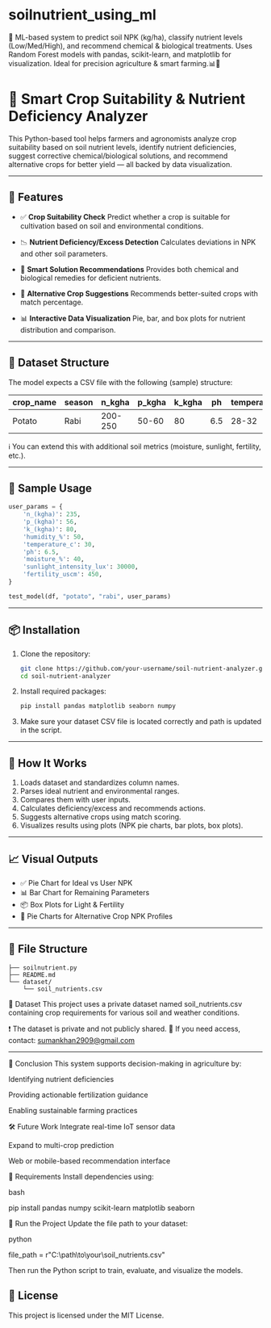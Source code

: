# soilnutrient_using_ml
🌾 ML-based system to predict soil NPK (kg/ha), classify nutrient levels (Low/Med/High), and recommend chemical &amp; biological treatments. Uses Random Forest models with pandas, scikit-learn, and matplotlib for visualization. Ideal for precision agriculture &amp; smart farming.📊🚜 



# 🌾 Smart Crop Suitability & Nutrient Deficiency Analyzer

This Python-based tool helps farmers and agronomists analyze crop suitability based on soil nutrient levels, identify nutrient deficiencies, suggest corrective chemical/biological solutions, and recommend alternative crops for better yield — all backed by data visualization.

---

## 🚀 Features

* ✅ **Crop Suitability Check**
  Predict whether a crop is suitable for cultivation based on soil and environmental conditions.

* 📉 **Nutrient Deficiency/Excess Detection**
  Calculates deviations in NPK and other soil parameters.

* 🧪 **Smart Solution Recommendations**
  Provides both chemical and biological remedies for deficient nutrients.

* 🌾 **Alternative Crop Suggestions**
  Recommends better-suited crops with match percentage.

* 📊 **Interactive Data Visualization**
  Pie, bar, and box plots for nutrient distribution and comparison.

---

## 📁 Dataset Structure

The model expects a CSV file with the following (sample) structure:

| crop\_name | season | n\_kgha | p\_kgha | k\_kgha | ph  | temperature\_c | ... |
| ---------- | ------ | ------- | ------- | ------- | --- | -------------- | --- |
| Potato     | Rabi   | 200-250 | 50-60   | 80      | 6.5 | 28-32          | ... |

ℹ️ You can extend this with additional soil metrics (moisture, sunlight, fertility, etc.).

---

## 🧪 Sample Usage

```python
user_params = {
    'n_(kgha)': 235,
    'p_(kgha)': 56,
    'k_(kgha)': 80,
    'humidity_%': 50,
    'temperature_c': 30,
    'ph': 6.5,
    'moisture_%': 40,
    'sunlight_intensity_lux': 30000,
    'fertility_uscm': 450,
}

test_model(df, "potato", "rabi", user_params)
```

---

## 📦 Installation

1. Clone the repository:

   ```bash
   git clone https://github.com/your-username/soil-nutrient-analyzer.git
   cd soil-nutrient-analyzer
   ```

2. Install required packages:

   ```bash
   pip install pandas matplotlib seaborn numpy
   ```

3. Make sure your dataset CSV file is located correctly and path is updated in the script.

---

## 🧠 How It Works

1. Loads dataset and standardizes column names.
2. Parses ideal nutrient and environmental ranges.
3. Compares them with user inputs.
4. Calculates deficiency/excess and recommends actions.
5. Suggests alternative crops using match scoring.
6. Visualizes results using plots (NPK pie charts, bar plots, box plots).

---

## 📈 Visual Outputs

* ✅ Pie Chart for Ideal vs User NPK
* 📊 Bar Chart for Remaining Parameters
* 📦 Box Plots for Light & Fertility
* 🌾 Pie Charts for Alternative Crop NPK Profiles

---

## 📌 File Structure

```
├── soilnutrient.py
├── README.md
└── dataset/
    └── soil_nutrients.csv
```

📁 Dataset
This project uses a private dataset named soil_nutrients.csv containing crop requirements for various soil and weather conditions.

❗ The dataset is private and not publicly shared.
📩 If you need access, contact: sumankhan2909@gmail.com

---

🏁 Conclusion
This system supports decision-making in agriculture by:

Identifying nutrient deficiencies

Providing actionable fertilization guidance

Enabling sustainable farming practices

🛠️ Future Work
Integrate real-time IoT sensor data

Expand to multi-crop prediction

Web or mobile-based recommendation interface


🧪 Requirements
Install dependencies using:

bash

pip install pandas numpy scikit-learn matplotlib seaborn


🚀 Run the Project
Update the file path to your dataset:

python

file_path = r"C:\path\to\your\soil_nutrients.csv"

Then run the Python script to train, evaluate, and visualize the models.

## 📜 License

This project is licensed under the MIT License.


